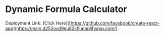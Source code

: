 # Dynamic Formula Calculator

Deployment Link: [Click Here]([https://github.com/facebook/create-react-app](https://main.d252ovd9eu82c9.amplifyapp.com/).
